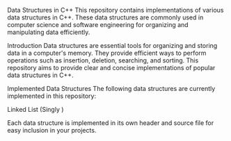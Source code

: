 Data Structures in C++
This repository contains implementations of various data structures in C++. These data structures are commonly used in computer science and software engineering for organizing and manipulating data efficiently.

Introduction
Data structures are essential tools for organizing and storing data in a computer's memory. They provide efficient ways to perform operations such as insertion, deletion, searching, and sorting. This repository aims to provide clear and concise implementations of popular data structures in C++.

Implemented Data Structures
The following data structures are currently implemented in this repository:

Linked List (Singly )

Each data structure is implemented in its own header and source file for easy inclusion in your projects.
